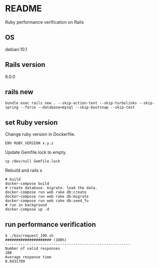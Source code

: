 # README
Ruby performance verification on Rails

## OS
debian:10.1

## Rails version
6.0.0

## rails new
```
bundle exec rails new . --skip-action-text --skip-turbolinks --skip-spring --force --database=mysql --skip-bootsnap --skip-test
```

## set Ruby version
Change ruby version in Dockerfile.
```
ENV RUBY_VERSION x.y.z
```
Update Gemfile.lock to empty.
```
cp /dev/null Gemfile.lock
```
Rebuild and rails s
```
# build
docker-compose build
# create database. migrate. load the data.
docker-compose run web rake db:create
docker-compose run web rake db:migrate
docker-compose run web rake db:seed_fu
# run in background
docker-compose up -d
```

## run performance verification
```
$ ./bin/request_100.sh
##################### (100%)
---------------------------------------------------------
Number of valid responses
100
Average response time
0.0431709
```
